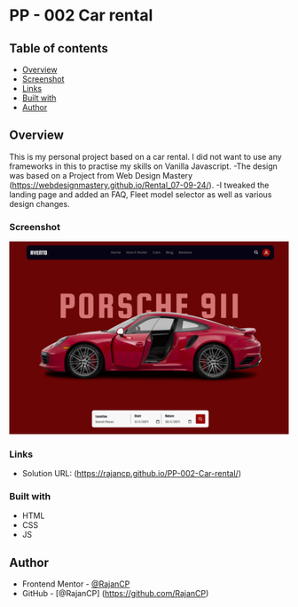 # PP - 002 Car rental

## Table of contents

- [Overview](#overview)
- [Screenshot](#screenshot)
- [Links](#links)
- [Built with](#built-with)
- [Author](#author)

## Overview
This is my personal project based on a car rental. I did not want to use any frameworks in this to practise my skills on Vanilla Javascript.
-The design was based on a Project from Web Design Mastery (https://webdesignmastery.github.io/Rental_07-09-24/).
-I tweaked the landing page and added an FAQ, Fleet model selector as well as various design changes.

### Screenshot

![](./submission.png)

### Links

- Solution URL: (https://rajancp.github.io/PP-002-Car-rental/)

### Built with

- HTML
- CSS 
- JS

## Author

- Frontend Mentor - [@RajanCP](https://www.frontendmentor.io/profile/RajanCP)
- GitHub - [@RajanCP] (https://github.com/RajanCP)

